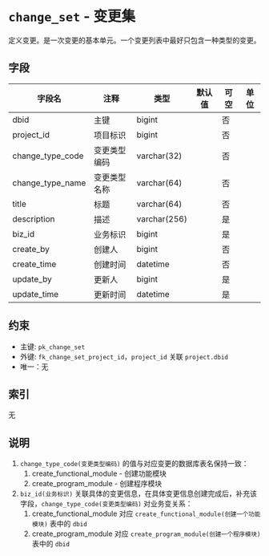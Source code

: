 # `change_set` - 变更集

定义变更。是一次变更的基本单元。一个变更列表中最好只包含一种类型的变更。

## 字段

| 字段名           | 注释         | 类型         | 默认值 | 可空 | 单位 |
| ---------------- | ------------ | ------------ | ------ | ---- | ---- |
| dbid             | 主键         | bigint       |        | 否   |      |
| project_id       | 项目标识     | bigint       |        | 否   |      |
| change_type_code | 变更类型编码 | varchar(32)  |        | 否   |      |
| change_type_name | 变更类型名称 | varchar(64)  |        | 否   |      |
| title            | 标题         | varchar(64)  |        | 否   |      |
| description      | 描述         | varchar(256) |        | 是   |      |
| biz_id           | 业务标识     | bigint       |        | 是   |      |
| create_by        | 创建人       | bigint       |        | 否   |      |
| create_time      | 创建时间     | datetime     |        | 否   |      |
| update_by        | 更新人       | bigint       |        | 是   |      |
| update_time      | 更新时间     | datetime     |        | 是   |      |

## 约束

* 主键: `pk_change_set`
* 外键: `fk_change_set_project_id`，`project_id` 关联 `project.dbid`
* 唯一：无

## 索引

无

## 说明

1. `change_type_code(变更类型编码)` 的值与对应变更的数据库表名保持一致：
   1. create_functional_module - 创建功能模块
   2. create_program_module - 创建程序模块
2. `biz_id(业务标识)` 关联具体的变更信息，在具体变更信息创建完成后，补充该字段，`change_type_code(变更类型编码)` 对业务变关系：
   1. create_functional_module 对应 `create_functional_module(创建一个功能模块)` 表中的 `dbid`
   2. create_program_module 对应 `create_program_module(创建一个程序模块)` 表中的 `dbid`
